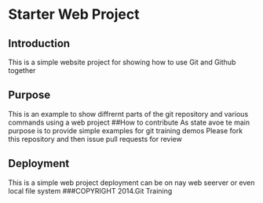 # Starter Web Project
## Introduction
This is a simple  website project for showing how to use Git and Github together
## Purpose
This is an example to show diffrernt parts of the git repository and various commands using a web project
##How to contribute
As state avoe te main purpose is to provide simple examples for git training demos
Please fork this repository and then issue pull requests for review
## Deployment
This is a simple web project deployment can be on nay web seerver or even local file system
###COPYRIGHT
2014.Git Training

